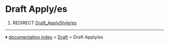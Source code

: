 # Draft Apply/es
1.  REDIRECT [Draft_ApplyStyle/es](Draft_ApplyStyle/es.md)



---
⏵ [documentation index](../README.md) > [Draft](Draft_Workbench.md) > Draft Apply/es
